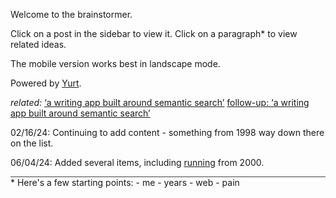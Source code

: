 Welcome to the brainstormer.

Click on a post in the sidebar to view it. Click on a paragraph* to view related ideas.

The mobile version works best in landscape mode.

Powered by [Yurt](What%20is%20Yurt.md).

*related:*
[‘a writing app built around semantic search’](https://iwebthings.joejenett.com/a-writing-app-built-around-semantic-search/)
[follow-up: ‘a writing app built around semantic search’](https://iwebthings.joejenett.com/follow-up-a-writing-app-built-around-semantic-search/)

02/16/24: Continuing to add content - something from 1998 way down there on the list.

06/04/24: Added several items, including [running](running.md) from 2000.
<div style="border-bottom: 1px solid #444"> </div>
* Here's a few starting points:
 - me
 - years
 - web
 - pain

